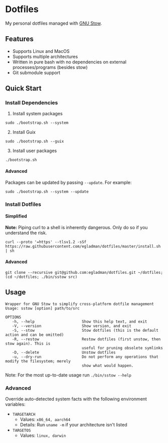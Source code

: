 # Dotfiles

My personal dotfiles managed with [GNU Stow](https://www.gnu.org/software/stow/).

## Features

- Supports Linux and MacOS
- Supports multiple architectures
- Written in pure bash with no dependencies on external processes/programs (besides stow)
- Git submodule support

## Quick Start

### Install Dependencies

1. Install system packages

```
sudo ./bootstrap.sh --system
```

2. Install Guix

```
sudo ./bootstrap.sh --guix
```


3. Install user packages

```
./bootstrap.sh
```

#### Advanced

Packages can be updated by passing `--update`. For example:

```
sudo ./bootstrap.sh --system --update
```

### Install Dotfiles

#### Simplified

**Note:** Piping curl to a shell is inherently dangerous. Only do so if you understand the risk.

```
curl --proto '=https' --tlsv1.2 -sSf https://raw.githubusercontent.com/egladman/dotfiles/master/install.sh | sh
```

#### Advanced

```
git clone --recursive git@github.com:egladman/dotfiles.git ~/dotfiles; (cd ~/dotfiles; ./bin/sstow src)
```

## Usage

```
Wrapper for GNU Stow to simplify cross-platform dotfile management
Usage: sstow [option] path/to/src

OPTIONS
   -h, --help                     Show this help text, and exit
   -V, --version                  Show version, and exit
   -S, --stow                     Stow dotfiles (this is the default action and can be omitted)
   -R, --restow                   Restow dotfiles (first unstow, then stow again). This is
                                  useful for pruning obsolete symlinks
   -D, --delete                   Unstow dotfiles
   -u, --dry-run                  Do not perform any operations that modify the filesystem; merely
                                  show what would happen.
```

Note: For the most up-to-date usage run `./bin/sstow --help`

### Advanced

Override auto-detected system facts with the following environment variables:

- `TARGETARCH`
  - Values: `x86_64, aarch64`
  - Details: Run `uname -m` if your architecture isn't listed
- `TARGETOS`
  - Values: `linux, darwin`
